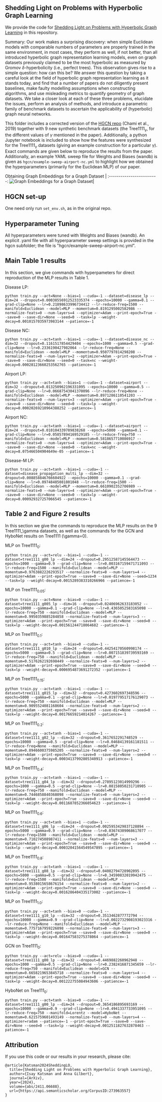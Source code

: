 ## Shedding Light on Problems with Hyperbolic Graph Learning

We provide the code for [Shedding Light on Problems with Hyperbolic Graph Learning](https://arxiv.org/abs/2006.10254) in this repository.

Summary: Our work makes a surprising discovery: when simple Euclidean models with comparable numbers of parameters are properly trained in the same environment, in most cases, they perform as well, if not better, than all introduced hyperbolic graph representation learning models, even on graph datasets previously claimed to be the most hyperbolic as measured by Gromov $\delta$-hyperbolicity (i.e., perfect trees). This observation gives rise to a simple question: how can this be? We answer this question by taking a careful look at the field of hyperbolic graph representation learning as it stands today, and find that a number of papers do not diligently present baselines, make faulty modelling assumptions when constructing algorithms, and use misleading metrics to quantify geometry of graph datasets. We take a closer look at each of these three problems, elucidate the issues, perform an analysis of methods, and introduce a parametric family of benchmark datasets to ascertain the applicability of (hyperbolic) graph neural networks.

This folder includes a corrected version of the [HGCN repo](https://github.com/HazyResearch/hgcn) (Chami et al., 2019) together with 9 new synthetic benchmark datasets (the Tree1111$_\gamma$, for the different values of $\gamma$ mentioned in the paper). Additionally, a python Jupyter notebook is included to show how the features were synthesized for the Tree1111$_\gamma$ datasets (giving an example construction for a particular $\gamma$). Exact commands are given below to reproduce the results from the paper. Additionally, an example YAML sweep file for Weights and Biases (wandb) is given as `hgcn/example-sweep-airport-nc.yml` to highlight how we obtained the hyperparameters (primarily for the Euclidean MLP) of our paper.

Obtaining Graph Embeddings for a Graph Dataset           |
:-------------------------:
![Graph Embeddings for a Graph Dataset](https://i.imgur.com/W5aGSeZ.png)|

## HGCN set-up

One need only run `set_env.sh`, as in the original repo.

## Hyperparameter Tuning

All hyperparameters were tuned with Weights and Biases (wandb). An explicit .yaml file with all hyperparameter sweep settings is provided in the hgcn subfolder; the file is "hgcn/example-sweep-airport-nc.yml".

## Main Table 1 results

In this section, we give commands with hyperpameters for direct reproduction of the MLP results in Table 1.

Disease LP:

```
python train.py --act=None --bias=1 --cuda=-1 --dataset=disease_lp --dim=24 --dropout=0.00038556912523335374 --epochs=10000 --gamma=0.1 --grad-clip=None --lr=0.21898633996734412 --lr-reduce-freq=1500 --manifold=Euclidean --model=MLP --momentum=0.8191295002582986 --normalize-feats=0 --num-layers=4 --optimizer=Adam --print-epoch=True --save=0 --save-dir=None --seed=0 --task=lp --weight-decay=0.0010157035973983144 --patience=-1
```

Disease NC:

```
python train.py --act=tanh --bias=1 --cuda=-1 --dataset=disease_nc --dim=32 --dropout=0.1161517854429404 --epochs=1000 --gamma=0.5 --grad-clip=None --lr=0.2336190427982064 --lr-reduce-freq=None --manifold=Euclidean --model=MLP --momentum=0.9507797814298208 --normalize-feats=0 --num-layers=2 --optimizer=Adam --print-epoch=True --save=0 --save-dir=None --seed=0 --task=nc --weight-decay=0.00028123660253562765 --patience=-1
```

Airport LP:

```
python train.py --act=tanh --bias=1 --cuda=-1 --dataset=airport --dim=32 --dropout=0.013250962196331095 --epochs=10000 --gamma=0.5 --grad-clip=None --lr=0.06687543041370096 --lr-reduce-freq=None --manifold=Euclidean --model=MLP --momentum=0.8971286110541203 --normalize-feats=0 --num-layers=3 --optimizer=Adam --print-epoch=True --save=0 --save-dir=None --seed=0 --task=lp --weight-decay=0.00020269210964388252 --patience=-1
```

Airport NC:

```
python train.py --act=tanh --bias=1 --cuda=-1 --dataset=airport --dim=24 --dropout=0.010104339789838268 --epochs=5000 --gamma=0.1 --grad-clip=None --lr=0.05857894169529185 --lr-reduce-freq=750 --manifold=Euclidean --model=MLP --momentum=0.5818657710086917 --normalize-feats=0 --num-layers=4 --optimizer=Adam --print-epoch=True --save=0 --save-dir=None --seed=0 --task=nc --weight-decay=8.075466504904649e-05 --patience=-1
```

Disease-M LP:

```
python train.py --act=tanh --bias=1 --cuda=-1 --dataset=disease_propagation_multi_lp --dim=32 --dropout=0.008858846766604922 --epochs=10000 --gamma=0.1 --grad-clip=None --lr=0.09748485081801048 --lr-reduce-freq=1500 --manifold=Euclidean --model=MLP --momentum=0.6610902352706989 --normalize-feats=0 --num-layers=4 --optimizer=Adam --print-epoch=True --save=0 --save-dir=None --seed=0 --task=lp --weight-decay=0.000929327257066545 --patience=-1
```

## Table 2 and Figure 2 results

In this section we give the commands to reproduce the MLP results on the 9 Tree1111_\gamma datasets, as well as the commands for the GCN and HyboNet results on Tree1111 (\gamma=0).

MLP on Tree1111$_0$:

```
python train.py --act=relu --bias=1 --cuda=-1 --dataset=tree1111_g00_lp --dim=24 --dropout=0.29512587145564473 --epochs=1000 --gamma=0.9 --grad-clip=None --lr=0.003167159471711093 --lr-reduce-freq=1500 --manifold=Euclidean --model=MLP --momentum=0.9763882226293517 --normalize-feats=0 --num-layers=4 --optimizer=Adam --print-epoch=True --save=0 --save-dir=None --seed=1234 --task=lp --weight-decay=0.0015289383310266966 --patience=-1
```

MLP on Tree1111$_{0.05}$:

```
python train.py --act=None --bias=0 --cuda=-1 --dataset=tree1111_g005_lp --dim=16 --dropout=0.02406962633183052 --epochs=10000 --gamma=0.1 --grad-clip=None --lr=0.4365052583165098 --lr-reduce-freq=750 --manifold=Euclidean --model=MLP --momentum=0.9950359885284858 --normalize-feats=0 --num-layers=3 --optimizer=Adam --print-epoch=True --save=0 --save-dir=None --seed=0 --task=lp --weight-decay=0.001561244718064682 --patience=-1
```

MLP on Tree1111$_{0.1}$:

```
python train.py --act=tanh --bias=0 --cuda=-1 --dataset=tree1111_g010_lp --dim=24 --dropout=0.44254170560998174 --epochs=5000 --gamma=0.5 --grad-clip=None --lr=0.007151839739593169 --lr-reduce-freq=750 --manifold=Euclidean --model=MLP --momentum=0.5176262192698449 --normalize-feats=0 --num-layers=2 --optimizer=Adam --print-epoch=True --save=0 --save-dir=None --seed=0 --task=lp --weight-decay=0.0006954873691272352 --patience=-1
```

MLP on Tree1111$_{0.15}$:

```
python train.py --act=tanh --bias=1 --cuda=-1 --dataset=tree1111_g015_lp --dim=32 --dropout=0.4273602697348596 --epochs=5000 --gamma=0.1 --grad-clip=None --lr=0.019779517176129073 --lr-reduce-freq=750 --manifold=Euclidean --model=MLP --momentum=0.9095524081168604 --normalize-feats=0 --num-layers=2 --optimizer=Adam --print-epoch=True --save=0 --save-dir=None --seed=0 --task=lp --weight-decay=0.00176659214014267 --patience=-1
```

MLP on Tree1111$_{0.2}$:

```
python train.py --act=tanh --bias=1 --cuda=-1 --dataset=tree1111_g02_lp --dim=32 --dropout=0.3617652291748529 --epochs=10000 --gamma=0.5 --grad-clip=None --lr=0.04684139161181511 --lr-reduce-freq=None --manifold=Euclidean --model=MLP --momentum=0.8946600375985205 --normalize-feats=0 --num-layers=2 --optimizer=Adam --print-epoch=True --save=0 --save-dir=None --seed=0 --task=lp --weight-decay=0.00034137992805340913 --patience=-1
```

MLP on Tree1111$_{0.4}$:

```
python train.py --act=tanh --bias=1 --cuda=-1 --dataset=tree1111_g04_lp --dim=32 --dropout=0.27895123014999296 --epochs=1000 --gamma=0.5 --grad-clip=None --lr=0.08158050231710905 --lr-reduce-freq=750 --manifold=Euclidean --model=MLP --momentum=0.7446858840368098 --normalize-feats=0 --num-layers=2 --optimizer=Adam --print-epoch=True --save=0 --save-dir=None --seed=0 --task=lp --weight-decay=0.0011687852366054623 --patience=-1
```

MLP on Tree1111$_{0.6}$:

```
python train.py --act=tanh --bias=1 --cuda=-1 --dataset=tree1111_g06_lp --dim=24 --dropout=0.0025953429837128894 --epochs=5000 --gamma=0.9 --grad-clip=None --lr=0.03674309068617077 --lr-reduce-freq=1500 --manifold=Euclidean --model=MLP --momentum=0.710274508987411 --normalize-feats=0 --num-layers=3 --optimizer=Adam --print-epoch=True --save=0 --save-dir=None --seed=0 --task=lp --weight-decay=0.00032041564549547895 --patience=-1
```

MLP on Tree1111$_{0.8}$:

```
python train.py --act=tanh --bias=1 --cuda=-1 --dataset=tree1111_g08_lp --dim=32 --dropout=0.04082794728902095 --epochs=5000 --gamma=0.5 --grad-clip=None --lr=0.34590832019942475 --lr-reduce-freq=1500 --manifold=Euclidean --model=MLP --momentum=0.9538015658676154 --normalize-feats=0 --num-layers=2 --optimizer=Adam --print-epoch=True --save=0 --save-dir=None --seed=0 --task=lp --weight-decay=0.0016286404335173002 --patience=-1
```

MLP on Tree1111$_{1.0}$:

```
python train.py --act=tanh --bias=0 --cuda=-1 --dataset=tree1111_g10_lp --dim=32 --dropout=0.3513462877772794 --epochs=10000 --gamma=0.9 --grad-clip=None --lr=0.0022732908193023316 --lr-reduce-freq=None --manifold=Euclidean --model=MLP --momentum=0.7757167959226898 --normalize-feats=0 --num-layers=3 --optimizer=Adam --print-epoch=True --save=0 --save-dir=None --seed=0 --task=lp --weight-decay=0.001647583275378064 --patience=-1
```

GCN on Tree1111$_{0}$:

```
python train.py --act=relu --bias=0 --cuda=-1 --dataset=tree1111_g00_lp --dim=32 --dropout=0.4469882260962948 --epochs=1000 --gamma=0.5 --grad-clip=None --lr=0.2382416871345659 --lr-reduce-freq=750 --manifold=Euclidean --model=GCN --momentum=0.6658219653845718 --normalize-feats=0 --num-layers=4 --optimizer=Adam --print-epoch=True --save=0 --save-dir=None --seed=0 --task=lp --weight-decay=0.001222755084943606 --patience=-1
```

HyboNet on Tree111$_{0}$:

```
python train.py --act=tanh --bias=0 --cuda=-1 --dataset=tree1111_g00_lp --dim=24 --dropout=0.3654186895693169 --epochs=10000 --gamma=0.9 --grad-clip=None --lr=0.4941337733951095 --lr-reduce-freq=750 --manifold=Lorentz --model=HyboNet --momentum=0.6215759601493149 --normalize-feats=0 --num-layers=4 --optimizer=radam --patience=-1 --print-epoch=True --save=0 --save-dir=None --seed=0 --task=lp --weight-decay=0.0012511827632878463 --patience=-1
```

## Attribution

If you use this code or our results in your research, please cite:

```
@article{Katsman2024SheddingLO,
  title={Shedding Light on Problems with Hyperbolic Graph Learning},
  author={Isay Katsman and Anna Gilbert},
  journal={ArXiv},
  year={2024},
  volume={abs/2411.06688},
  url={https://api.semanticscholar.org/CorpusID:273963557}
}
```